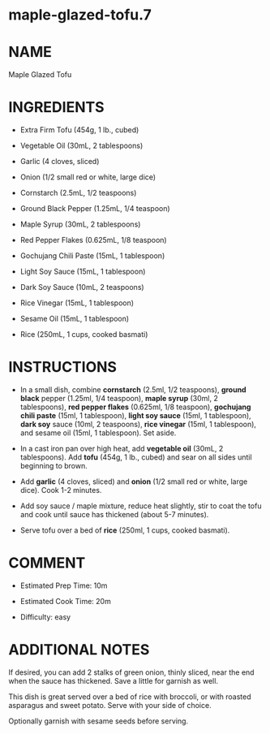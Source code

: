 # maple-glazed-tofu.7

# NAME

Maple Glazed Tofu

# INGREDIENTS

  - Extra Firm Tofu (454g, 1 lb., cubed)

  - Vegetable Oil (30mL, 2 tablespoons)

  - Garlic (4 cloves, sliced)

  - Onion (1/2 small red or white, large dice)

  - Cornstarch (2.5mL, 1/2 teaspoons)

  - Ground Black Pepper (1.25mL, 1/4 teaspoon)

  - Maple Syrup (30mL, 2 tablespoons)

  - Red Pepper Flakes (0.625mL, 1/8 teaspoon)

  - Gochujang Chili Paste (15mL, 1 tablespoon)

  - Light Soy Sauce (15mL, 1 tablespoon)

  - Dark Soy Sauce (10mL, 2 teaspoons)

  - Rice Vinegar (15mL, 1 tablespoon)

  - Sesame Oil (15mL, 1 tablespoon)

  - Rice (250mL, 1 cups, cooked basmati)

# INSTRUCTIONS

  - In a small dish, combine **cornstarch** (2.5ml, 1/2 teaspoons),
    **ground black** pepper (1.25ml, 1/4 teaspoon), **maple syrup**
    (30ml, 2 tablespoons), **red pepper flakes** (0.625ml, 1/8
    teaspoon), **gochujang chili paste** (15ml, 1 tablespoon), **light
    soy sauce** (15ml, 1 tablespoon), **dark soy** sauce (10ml, 2
    teaspoons), **rice vinegar** (15ml, 1 tablespoon), and sesame oil
    (15ml, 1 tablespoon). Set aside.

  - In a cast iron pan over high heat, add **vegetable oil** (30mL, 2
    tablespoons). Add **tofu** (454g, 1 lb., cubed) and sear on all
    sides until beginning to brown.

  - Add **garlic** (4 cloves, sliced) and **onion** (1/2 small red or
    white, large dice). Cook 1-2 minutes.

  - Add soy sauce / maple mixture, reduce heat slightly, stir to coat
    the tofu and cook until sauce has thickened (about 5-7 minutes).

  - Serve tofu over a bed of **rice** (250ml, 1 cups, cooked basmati).

# COMMENT

  - Estimated Prep Time: 10m

  - Estimated Cook Time: 20m

  - Difficulty: easy

# ADDITIONAL NOTES

If desired, you can add 2 stalks of green onion, thinly sliced, near the
end when the sauce has thickened. Save a little for garnish as well.

This dish is great served over a bed of rice with broccoli, or with
roasted asparagus and sweet potato. Serve with your side of choice.

Optionally garnish with sesame seeds before serving.
